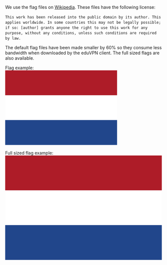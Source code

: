 We use the flag files on [Wikipedia](https://en.wikipedia.org/wiki/Gallery_of_sovereign_state_flags). These files have the following license:

`This work has been released into the public domain by its author. This applies worldwide. In some countries this may not be legally possible; if so: [author] grants anyone the right to use this work for any purpose, without any conditions, unless such conditions are required by law.`

The default flag files have been made smaller by 60% so they consume less bandwidth when downloaded by the eduVPN client. The full sized flags are also available.

Flag example:  
![Netherlands Flag](flag_netherlands.png)

Full sized flag example:  
![Netherlands Flag](flag_netherlands_full.png)
